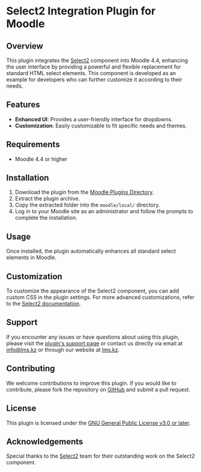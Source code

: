 # Select2 Integration Plugin for Moodle

## Overview

This plugin integrates the [Select2](https://select2.org/) component into Moodle 4.4, enhancing the user interface by providing a powerful and flexible replacement for standard HTML select elements. This component is developed as an example for developers who can further customize it according to their needs.

## Features

- **Enhanced UI**: Provides a user-friendly interface for dropdowns.
- **Customization**: Easily customizable to fit specific needs and themes.

## Requirements

- Moodle 4.4 or higher

## Installation

1. Download the plugin from the [Moodle Plugins Directory](https://moodle.org/plugins/local_select2).
2. Extract the plugin archive.
3. Copy the extracted folder into the `moodle/local/` directory.
4. Log in to your Moodle site as an administrator and follow the prompts to complete the installation.

## Usage

Once installed, the plugin automatically enhances all standard select elements in Moodle.

## Customization

To customize the appearance of the Select2 component, you can add custom CSS in the plugin settings. For more advanced customizations, refer to the [Select2 documentation](https://select2.org/).

## Support

If you encounter any issues or have questions about using this plugin, please visit the [plugin's support page](https://moodle.org/plugins/support.php) or contact us directly via email at [info@lms.kz](mailto:info@lms.kz) or through our website at [lms.kz](https://lms.kz).

## Contributing

We welcome contributions to improve this plugin. If you would like to contribute, please fork the repository on [GitHub](https://github.com/your-repo/select2-moodle) and submit a pull request.

## License

This plugin is licensed under the [GNU General Public License v3.0 or later](http://www.gnu.org/copyleft/gpl.html).

## Acknowledgements

Special thanks to the [Select2](https://select2.org/) team for their outstanding work on the Select2 component.
